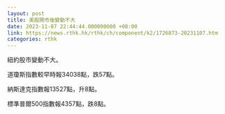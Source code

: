 ```yaml
---
layout: post
title: 美股開市後變動不大
date: 2023-11-07 22:44:44.000000000 +08:00
link: https://news.rthk.hk/rthk/ch/component/k2/1726873-20231107.htm
categories: rthk
---
```


紐約股市變動不大。

道瓊斯指數較早時報34038點，跌57點。

納斯達克指數報13527點，升8點。

標準普爾500指數報4357點，跌8點。
